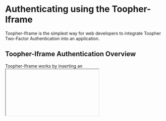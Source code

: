 Authenticating using the Toopher-Iframe
=======================================
Toopher-Iframe is the simplest way for web developers to integrate Toopher Two-Factor Authentication into an application.  

## Toopher-Iframe Authentication Overview

Toopher-Iframe works by inserting an <iframe> element into the HTML displayed to the user after a successful username/password validation (but before they are actually logged in to the service).  The iframe content (sourced from the Toopher API) guides the user through the process of authenticating with Toopher.  Once complete, the Iframe will return the result of the authentication to your server using HTML form POST.  Upon receiving the returned form data, the cryptographic signature is validated on the server, and the user is authenticated (or not, if the iframe result indicates authentication failure).

Toopher-Iframe generates two distinct types of Iframe request: 
* the *Pairing* request is used to pair a user account with a particular mobile device 
* the *Authentication* request to authenticate a particular action on behalf of a user

## Typical Toopher-Iframe Authentication Workflow

### Step 1: Username/Password validation
1. User submits username/password to your server
1. Server validates username/password, but does not start authenticated session
1. (If username/password valid): Server generates signed authentication `<iframe>` url (see below), displays page to user with embedded Toopher Iframe

### Step 2: Toopher-Iframe postback validation
1. Toopher-Iframe results posted back to server
1. Server calls `ToopherIframe.validate()` to verify that result is valid.  `.validate()` returns a `Map` of trusted data if the signature is valid, or `null` if the signature is invalid.
1. If the result from `.validate()` is not null, the server should check for possible errors returned by the API in the `error_code` map entry
1. If no errors were returned, the result of the authentication is in the `granted` map entry

# Examples

## Generating a Iframe URL for Authenitcation
Every Toopher Authentication session should include a unique `sessionToken` - a randomized `String` that is included in the signed request to the Toopher API and returned in the signed response from the Toopher-Iframe.  To guard against potential replay attacks, your code should validate that the returned `sessionToken` is the same one used to create the request.

Creating a random session token and storing it in the server-side session using the Java Servlet API:

    private static final SecureRandom secureRandom = new SecureRandom();
    
    // simple way to generate a randomized string.  
    String sessionToken = new BigInteger(20 * 8, secureRandom).toString(32);
    request.getSession().setAttribute("ToopherSessionToken", sessionToken);

The Toopher Authentication API provides the requester a rich set of controls over authentication parameters.

    String authIframeUrl = iframeApi.authIframeUrl(userName, resetEmail, actionName, automationAllowed, challengeRequired, sessionToken, requesterMetadata, ttl);

For the simple case of authenticating a user at login, a `loginIframeUrl` helper method is available:

    String loginIframeUrl = iframeApi.loginIframeUrl(userName, resetEmail, sessionToken)

## Generating a Pairing Iframe URL

    String pairIframeUrl = iframeApi.pairIframeUrl(userName, resetEmail)

## Validating postback data from Authentication Iframe and parsing API errors
In this example, `data` is a `Map<String, String>` of the form data POSTed to your server from the Toopher Authentication Iframe.  You should replace the commented blocks with code appropriate for the condition described in the comment.

    String sessionToken = (String)request.getSession().getAttribute("ToopherSessionToken");
    Map<String, String> validatedData = iframeApi.validate(data, sessionToken);
    if (validatedData == null) {
        // signature was invalid.  User should not authenticated
    } else if (validatedData.containsKey("error_code")) {
        // check for API errors
        String errorCode = validatedData.get("error_code");
        if (errorCode.equals(ToopherIframe.PAIRING_DEACTIVATED)) {
            // User deleted the pairing on their mobile device.
            // 
            // Your server should display a Toopher Pairing Iframe so their account can be re-paired
            //
        } else if (errorCode.equals(ToopherIframe.USER_OPT_OUT)) {
            // User has been marked as "Opt-Out" in the Toopher API
            //
            // If your service allows opt-out, the user should be granted access.
            //
        } else if (errorCode.equals(ToopherIframe.USER_UNKNOWN)) {
            // User has never authenticated with Toopher on this server
            //
            // Your server should display a Toopher Pairing Iframe so their account can be paired
            //
        }
    } else {
        // signature is valid, and no api errors.  check authentication result
        boolean authPending = validatedData.get("pending").toLowerCase().equals("true");
        boolean authGranted = validatedData.get("granted").toLowerCase().equals("true");

        // authenticationResult is the ultimate result of Toopher second-factor authentication
        boolean authenticationResult = authGranted && !authPending;
    }
